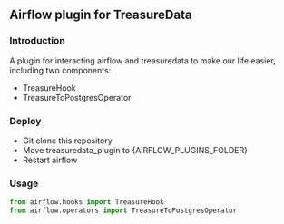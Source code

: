 ## Airflow plugin for TreasureData

### Introduction
A plugin for interacting airflow and treasuredata to make our life easier, including two components:

- TreasureHook
- TreasureToPostgresOperator

### Deploy
- Git clone this repository
- Move treasuredata_plugin to {AIRFLOW_PLUGINS_FOLDER}
- Restart airflow

### Usage
```python
from airflow.hooks import TreasureHook
from airflow.operators import TreasureToPostgresOperator
```